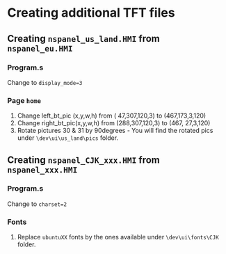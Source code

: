 # Creating additional TFT files

## Creating `nspanel_us_land.HMI` from `nspanel_eu.HMI`

### Program.s
Change to `display_mode=3`

### Page `home`
1. Change left_bt_pic (x,y,w,h) from ( 47,307,120,3) to (467,173,3,120)
2. Change right_bt_pic(x,y,w,h) from (288,307,120,3) to (467, 27,3,120)
3. Rotate pictures 30 & 31 by 90degrees - You will find the rotated pics under `\dev\ui\us_land\pics` folder.

## Creating `nspanel_CJK_xxx.HMI` from `nspanel_xxx.HMI`

### Program.s
Change to `charset=2`

### Fonts
1. Replace `ubuntuXX` fonts by the ones available under `\dev\ui\fonts\CJK` folder.
